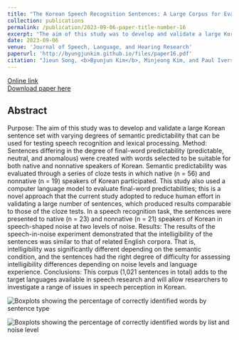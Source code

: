 ```yaml
---
title: "The Korean Speech Recognition Sentences: A Large Corpus for Evaluating Semantic Context and Language Experience in Speech Perception"
collection: publications
permalink: /publication/2023-09-06-paper-title-number-16
excerpt: "The aim of this study was to develop and validate a large Korean sentence set with varying degrees of semantic predictability that can be used for testing speech recognition and lexical processing."
date: 2023-09-06
venue: 'Journal of Speech, Language, and Hearing Research'
paperurl: 'http://byungjunkim.github.io/files/paper16.pdf'
citation: "Jieun Song, <b>Byunjun Kim</b>, Minjeong Kim, and Paul Iverson. (2023). &quot;The Korean Speech Recognition Sentences: A Large Corpus for Evaluating Semantic Context and Language Experience in Speech Perception.&quot; <i>Journal of Speech, Language, and Hearing Research</i>. Published online."
---
```

[Online link](https://doi.org/10.1044/2023_JSLHR-23-00137)  
[Download paper here](http://byungjunkim.github.io/files/paper16.pdf)

## Abstract
Purpose: The aim of this study was to develop and validate a large Korean sentence set with varying degrees of semantic predictability that can be used for testing speech recognition and lexical processing.
Method: Sentences differing in the degree of final-word predictability (predictable, neutral, and anomalous) were created with words selected to be suitable for both native and nonnative speakers of Korean. Semantic predictability was evaluated through a series of cloze tests in which native (n = 56) and nonnative (n = 19) speakers of Korean participated. This study also used a computer language model to evaluate final-word predictabilities; this is a novel approach that the current study adopted to reduce human effort in validating a large number of sentences, which produced results comparable to those of the cloze tests. In a speech recognition task, the sentences were presented to native (n = 23) and nonnative (n = 21) speakers of Korean in speech-shaped noise at two levels of noise.
Results: The results of the speech-in-noise experiment demonstrated that the intelligibility of the sentences was similar to that of related English corpora. That is, intelligibility was significantly different depending on the semantic condition, and the sentences had the right degree of difficulty for assessing intelligibility differences depending on noise levels and language experience.
Conclusions: This corpus (1,021 sentences in total) adds to the target languages available in speech research and will allow researchers to investigate a range of issues in speech perception in Korean.

![Boxplots showing the percentage of correctly identified words by sentence type](http://byungjunkim.github.io/files/figures/paper16_fig1.png "Boxplots showing the percentage of correctly identified words by sentence type")  

![Boxplots showing the percentage of correctly identified words by list and noise level](http://byungjunkim.github.io/files/figures/paper16_fig2.png "Boxplots showing the percentage of correctly identified words by list and noise level")